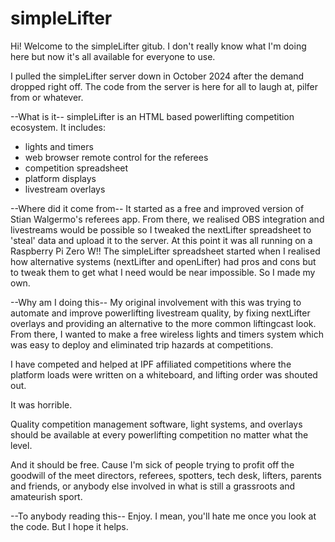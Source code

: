 # simpleLifter

Hi! Welcome to the simpleLifter gitub. I don't really know what I'm doing here but now it's all available for everyone to use.

I pulled the simpleLifter server down in October 2024 after the demand dropped right off. The code from the server is here for all to laugh at, pilfer from or whatever.

--What is it--
simpleLifter is an HTML based powerlifting competition ecosystem. It includes:
* lights and timers
* web browser remote control for the referees
* competition spreadsheet
* platform displays
* livestream overlays

--Where did it come from--
It started as a free and improved version of Stian Walgermo's referees app. From there, we realised OBS integration and livestreams would be possible
so I tweaked the nextLifter spreadsheet to 'steal' data and upload it to the server. At this point it was all running on a Raspberry Pi Zero W!!
The simpleLifter spreadsheet started when I realised how alternative systems (nextLifter and openLifter) had pros and cons but to tweak them to get
what I need would be near impossible. So I made my own.

--Why am I doing this--
My original involvement with this was trying to automate and improve powerlifting livestream quality, by fixing nextLifter overlays and providing an 
alternative to the more common liftingcast look. From there, I wanted to make a free wireless lights and timers system which was easy to deploy and
eliminated trip hazards at competitions. 

I have competed and helped at IPF affiliated competitions where the platform loads were written on a whiteboard, and lifting order was shouted out. 

It was horrible.

Quality competition management software, light systems, and overlays should be available at every powerlifting competition no matter what the level.

And it should be free. Cause I'm sick of people trying to profit off the goodwill of the meet directors, referees, spotters, tech desk, lifters, parents 
and friends, or anybody else involved in what is still a grassroots and amateurish sport.

--To anybody reading this--
Enjoy. I mean, you'll hate me once you look at the code. But I hope it helps.
